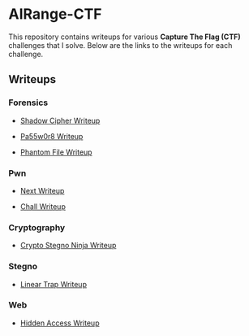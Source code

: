 # AIRange-CTF

This repository contains writeups for various **Capture The Flag (CTF)** challenges that I solve. Below are the links to the writeups for each challenge.

## Writeups

### Forensics
- [Shadow Cipher Writeup](Forensics/Shadow%20Cipher/Writeup.md)

- [Pa55w0r8 Writeup](Forensics/Pa55w0r8/Writeup.md)

- [Phantom File Writeup](Forensics/Phantom%20File/Writeup.md)

### Pwn
- [Next Writeup](Pwn/Next/Writeup.md)

- [Chall Writeup](Pwn/Chall/Writeup.md)

### Cryptography
 - [Crypto Stegno Ninja Writeup](Crypto/Crypto%20Stego%20Ninja/Writeup.md) 

### Stegno
- [Linear Trap Writeup](Stegno/Linear%20Trap/Writeup.md)

### Web 
- [Hidden Access Writeup](Web/Hidden%20Access/Writeup.md)

<!-- ### Reversing
- [Reversing Challenge 1 Writeup](Reversing/Reversing%20Challenge%201/Writeup.md)







